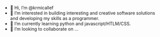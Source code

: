 - 👋 Hi, I’m @krmicallef
- 👀 I’m interested in building interesting and creative software solutions and developing my skills as a programmer.
- 🌱 I’m currently learning python and javascript/HTLM/CSS.
- 💞️ I’m looking to collaborate on ...
